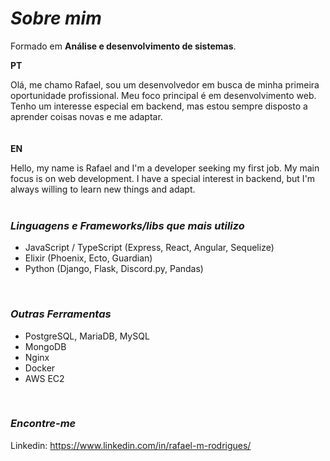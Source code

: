 
# *Sobre mim*
Formado em **Análise e desenvolvimento de sistemas**.



**PT**

Olá, me chamo Rafael, sou um desenvolvedor em busca de minha primeira oportunidade profissional. Meu foco principal é em desenvolvimento web. Tenho um interesse especial em backend, mas estou sempre disposto a aprender coisas novas e me adaptar. \
\
\
**EN**

Hello, my name is Rafael and I'm a developer seeking my first job. My main focus is on web development. I have a special interest in backend, but I'm always willing to learn new things and adapt. \
<br>



### *Linguagens e Frameworks/libs que mais utilizo*
- JavaScript / TypeScript (Express, React, Angular, Sequelize)
- Elixir (Phoenix, Ecto, Guardian)
- Python (Django, Flask, Discord.py, Pandas)         
 
 <br>
 
### *Outras Ferramentas*
- PostgreSQL, MariaDB, MySQL
- MongoDB
- Nginx
- Docker
- AWS EC2
 
<br>
 
### *Encontre-me*
Linkedin: https://www.linkedin.com/in/rafael-m-rodrigues/
